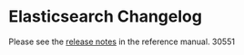 # Elasticsearch Changelog

Please see the [release notes](https://www.elastic.co/guide/en/elasticsearch/reference/current/es-release-notes.html) in the reference manual.
30551
